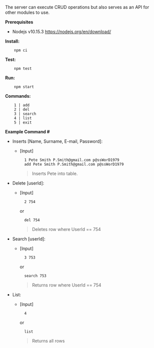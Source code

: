 The server can execute CRUD operations but also serves as an API for other modules to use.

**Prerequisites**
* Nodejs v10.15.3 https://nodejs.org/en/download/

**Install:**
```
    npm ci
```

**Test:**
```
    npm test
```

**Run:**
```
    npm start
```


**Commands:**
```
    1 | add
    2 | del
    3 | search
    4 | list
    5 | exit
```

**Example Command #**
    
* Inserts [Name, Surname, E-mail, Password]:
    
    * [Input]  
    
            1 Pete Smith P.Smith@gmail.com p@ssWorD1979
            add Pete Smith P.Smith@gmail.com p@ssWorD1979
        > Inserts Pete into table.
    
* Delete [userId]:

    * [Input] 

            2 754
        or
                                    
            del 754
        > Deletes row where UserId == 754
    
* Search [userId]:
    
    * [Input] 
            
            3 753
        or
          
            search 753
        > Returns row where UserId == 754
    
* List:
    
    * [Input]
    
            4
        or
        
            list
        > Returns all rows

